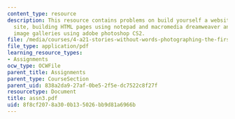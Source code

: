 ```yaml
---
content_type: resource
description: This resource contains problems on build yourself a website, laying out
  site, building HTML pages using notepad and macromedia dreamweaver and building
  image galleries using adobe photoshop CS2.
file: /media/courses/4-a21-stories-without-words-photographing-the-first-year-fall-2006/8f8cf2078a300b135026bb9d81a6966b_assn3.pdf
file_type: application/pdf
learning_resource_types:
- Assignments
ocw_type: OCWFile
parent_title: Assignments
parent_type: CourseSection
parent_uid: 838a2da9-27af-0be5-2f5e-dc7522c8f27f
resourcetype: Document
title: assn3.pdf
uid: 8f8cf207-8a30-0b13-5026-bb9d81a6966b
---
```

